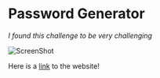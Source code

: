 # Password Generator
*I found this challenge to be very challenging*

![ScreenShot](https://github.com/clairedelargy/Challenge-Week-3/assets/images/capture.jpg)

Here is a [link](https://clairedelargy.github.io/Challenge-Week-3/) to the website!
